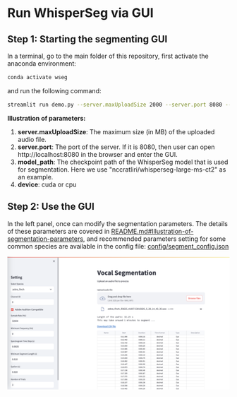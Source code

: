 # Run WhisperSeg via GUI

## Step 1: Starting the segmenting GUI
In a terminal, go to the main folder of this repository, first activate the anaconda environment:
```bash
conda activate wseg
```

and run the following command:
```bash
streamlit run demo.py --server.maxUploadSize 2000 --server.port 8080 --  --model_path nccratliri/whisperseg-large-ms-ct2 --device cuda
```
**Illustration of parameters:**
1. **server.maxUploadSize**: The maximum size (in MB) of the uploaded audio file.
2. **server.port**: The port of the server. If it is 8080, then user can open http://localhost:8080 in the browser and enter the GUI.
3. **model_path**: The checkpoint path of the WhisperSeg model that is used for segmentation. Here we use "nccratliri/whisperseg-large-ms-ct2" as an example.
4. **device**: cuda or cpu

## Step 2: Use the GUI
In the left panel, once can modify the segmentation parameters. The details of these parameters are covered in [README.md#Illustration-of-segmentation-parameters](../README.md#Illustration-of-segmentation-parameters), and recommended parameters setting for some common species are available in the config file: [config/segment_config.json](../config/segment_config.json)

![Segmentation GUI](../assets/segmentation_gui.png)